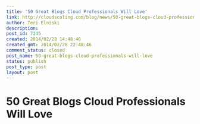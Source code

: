 ```yaml
---
title: '50 Great Blogs Cloud Professionals Will Love'
link: http://cloudscaling.com/blog/news/50-great-blogs-cloud-professionals-will-love/
author: Teri Elniski
description: 
post_id: 7245
created: 2014/02/28 14:48:46
created_gmt: 2014/02/28 22:48:46
comment_status: closed
post_name: 50-great-blogs-cloud-professionals-will-love
status: publish
post_type: post
layout: post
---
```


# 50 Great Blogs Cloud Professionals Will Love

